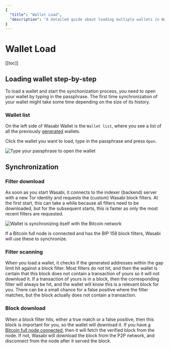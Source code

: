 ```yaml
---
{
  "title": "Wallet Load",
  "description": "A detailed guide about loading multiple wallets in Wasabi. This is the Wasabi documentation, an archive of knowledge about the open-source, non-custodial and privacy-focused Bitcoin wallet for desktop."
}
---
```


# Wallet Load

[[toc]]

## Loading wallet step-by-step

To load a wallet and start the synchonization process, you need to open your wallet by typing in the passphrase.
The first time synchronization of your wallet might take some time depending on the size of its history.

### Wallet list

On the left side of Wasabi Wallet is the `Wallet list`, where you see a list of all the previously [generated](/using-wasabi/WalletGeneration.md) wallets.

Click the wallet you want to load, type in the passphrase and press `Open`.

![Type your passphrase to open the wallet](/WalletOpen.png "Type your passphrase to open the wallet")

## Synchronization

### Filter download

As soon as you start Wasabi, it connects to the indexer (backend) server with a new Tor identity and requests the (custom) Wasabi block filters.
At the first start, this can take a while because all filters need to be downloaded, but for the subsequent starts, this is faster as only the most recent filters are requested.

![Wallet is synchronizing itself with the Bitcoin network](/WalletSynchronizing.png "Wallet is synchronizing itself with the Bitcoin network")

If a Bitcoin full node is connected and has the BIP 158 block filters, Wasabi will use these to synchronize.

### Filter scanning

When you load a wallet, it checks if the generated addresses within the gap limit hit against a block filter.
Most filters do not hit, and then the wallet is certain that this block does not contain a transaction of yours so it will not download it.
If a transaction of yours is in a block, then the corresponding filter will always be hit, and the wallet will know this is a relevant block for you.
There can be a small chance for a false positive where the filter matches, but the block actually does not contain a transaction.

### Block download

When a block filter hits, either a true match or a false positive, then this block is important for you, so the wallet will download it.
If you have [a Bitcoin full node connected](/using-wasabi/BitcoinFullNode.md), then it will fetch the verified block from the node.
If not, Wasabi will download the block from the P2P network, and disconnect from the node after it served the block.
